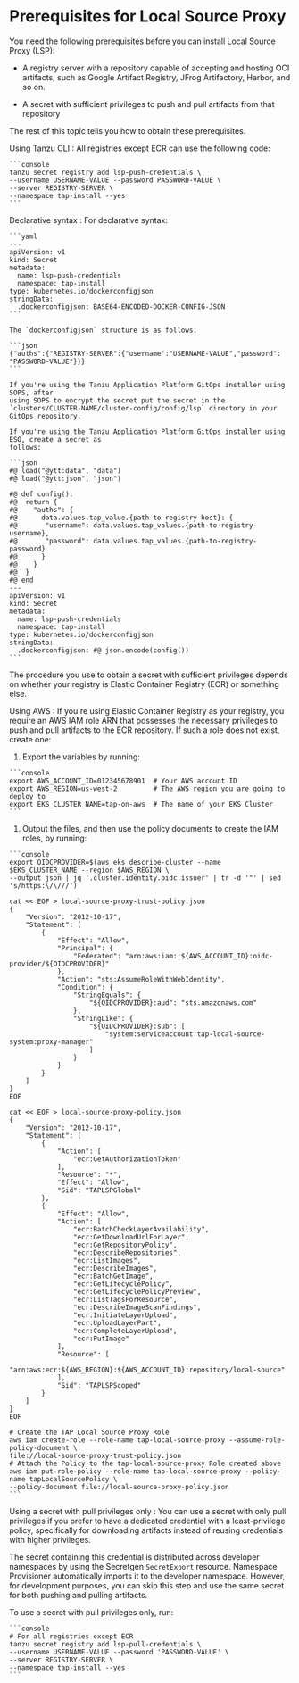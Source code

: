 # Prerequisites for Local Source Proxy

You need the following prerequisites before you can install Local Source Proxy (LSP):

- A registry server with a repository capable of accepting and hosting OCI artifacts, such as Google
  Artifact Registry, JFrog Artifactory, Harbor, and so on.

- A secret with sufficient privileges to push and pull artifacts from that repository

The rest of this topic tells you how to obtain these prerequisites.

Using Tanzu CLI
: All registries except ECR can use the following code:

    ```console
    tanzu secret registry add lsp-push-credentials \
    --username USERNAME-VALUE --password PASSWORD-VALUE \
    --server REGISTRY-SERVER \
    --namespace tap-install --yes
    ```

Declarative syntax
: For declarative syntax:

    ```yaml
    ---
    apiVersion: v1
    kind: Secret
    metadata:
      name: lsp-push-credentials
      namespace: tap-install
    type: kubernetes.io/dockerconfigjson
    stringData:
      .dockerconfigjson: BASE64-ENCODED-DOCKER-CONFIG-JSON
    ```

    The `dockerconfigjson` structure is as follows:

    ```json
    {"auths":{"REGISTRY-SERVER":{"username":"USERNAME-VALUE","password": "PASSWORD-VALUE"}}}
    ```

    If you're using the Tanzu Application Platform GitOps installer using SOPS, after
    using SOPS to encrypt the secret put the secret in the
    `clusters/CLUSTER-NAME/cluster-config/config/lsp` directory in your GitOps repository.

    If you're using the Tanzu Application Platform GitOps installer using ESO, create a secret as
    follows:

    ```json
    #@ load("@ytt:data", "data")
    #@ load("@ytt:json", "json")

    #@ def config():
    #@  return {
    #@    "auths": {
    #@      data.values.tap_value.{path-to-registry-host}: {
    #@       "username": data.values.tap_values.{path-to-registry-username},
    #@       "password": data.values.tap_values.{path-to-registry-password}
    #@      }
    #@    }
    #@  }
    #@ end
    ---
    apiVersion: v1
    kind: Secret
    metadata:
      name: lsp-push-credentials
      namespace: tap-install
    type: kubernetes.io/dockerconfigjson
    stringData:
      .dockerconfigjson: #@ json.encode(config())
    ```

The procedure you use to obtain a secret with sufficient privileges depends on whether your registry
is Elastic Container Registry (ECR) or something else.

Using AWS
: If you're using Elastic Container Registry as your registry, you require an AWS IAM role ARN
  that possesses the necessary privileges to push and pull artifacts to the ECR repository. If such
  a role does not exist, create one:

  1. Export the variables by running:

    ```console
    export AWS_ACCOUNT_ID=012345678901  # Your AWS account ID
    export AWS_REGION=us-west-2         # The AWS region you are going to deploy to
    export EKS_CLUSTER_NAME=tap-on-aws  # The name of your EKS Cluster
    ```

  1. Output the files, and then use the policy documents to create the IAM roles, by running:

    ```console
    export OIDCPROVIDER=$(aws eks describe-cluster --name $EKS_CLUSTER_NAME --region $AWS_REGION \
    --output json | jq '.cluster.identity.oidc.issuer' | tr -d '"' | sed 's/https:\/\///')

    cat << EOF > local-source-proxy-trust-policy.json
    {
        "Version": "2012-10-17",
        "Statement": [
            {
                "Effect": "Allow",
                "Principal": {
                    "Federated": "arn:aws:iam::${AWS_ACCOUNT_ID}:oidc-provider/${OIDCPROVIDER}"
                },
                "Action": "sts:AssumeRoleWithWebIdentity",
                "Condition": {
                    "StringEquals": {
                        "${OIDCPROVIDER}:aud": "sts.amazonaws.com"
                    },
                    "StringLike": {
                        "${OIDCPROVIDER}:sub": [
                            "system:serviceaccount:tap-local-source-system:proxy-manager"
                        ]
                    }
                }
            }
        ]
    }
    EOF

    cat << EOF > local-source-proxy-policy.json
    {
        "Version": "2012-10-17",
        "Statement": [
            {
                "Action": [
                    "ecr:GetAuthorizationToken"
                ],
                "Resource": "*",
                "Effect": "Allow",
                "Sid": "TAPLSPGlobal"
            },
            {
                "Effect": "Allow",
                "Action": [
                    "ecr:BatchCheckLayerAvailability",
                    "ecr:GetDownloadUrlForLayer",
                    "ecr:GetRepositoryPolicy",
                    "ecr:DescribeRepositories",
                    "ecr:ListImages",
                    "ecr:DescribeImages",
                    "ecr:BatchGetImage",
                    "ecr:GetLifecyclePolicy",
                    "ecr:GetLifecyclePolicyPreview",
                    "ecr:ListTagsForResource",
                    "ecr:DescribeImageScanFindings",
                    "ecr:InitiateLayerUpload",
                    "ecr:UploadLayerPart",
                    "ecr:CompleteLayerUpload",
                    "ecr:PutImage"
                ],
                "Resource": [
                    "arn:aws:ecr:${AWS_REGION}:${AWS_ACCOUNT_ID}:repository/local-source"
                ],
                "Sid": "TAPLSPScoped"
            }
        ]
    }
    EOF

    # Create the TAP Local Source Proxy Role
    aws iam create-role --role-name tap-local-source-proxy --assume-role-policy-document \
    file://local-source-proxy-trust-policy.json
    # Attach the Policy to the tap-local-source-proxy Role created above
    aws iam put-role-policy --role-name tap-local-source-proxy --policy-name tapLocalSourcePolicy \
    --policy-document file://local-source-proxy-policy.json
    ```

Using a secret with pull privileges only
: You can use a secret with only pull privileges if you prefer to have a dedicated credential with a
  least-privilege policy, specifically for downloading artifacts instead of reusing credentials with
  higher privileges.

  The secret containing this credential is distributed across developer namespaces by using the
  Secretgen `SecretExport` resource. Namespace Provisioner automatically imports it to the developer
  namespace. However, for development purposes, you can skip this step and use the same secret for
  both pushing and pulling artifacts.

  To use a secret with pull privileges only, run:

    ```console
    # For all registries except ECR
    tanzu secret registry add lsp-pull-credentials \
    --username USERNAME-VALUE --password 'PASSWORD-VALUE' \
    --server REGISTRY-SERVER \
    --namespace tap-install --yes
    ```

